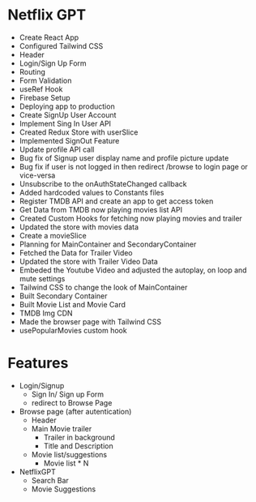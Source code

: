 # Netflix GPT

- Create React App
- Configured Tailwind CSS
- Header
- Login/Sign Up Form
- Routing 
- Form Validation
- useRef Hook
- Firebase Setup
- Deploying app to production
- Create SignUp User Account
- Implement Sing In User API
- Created Redux Store with userSlice
- Implemented SignOut Feature
- Update profile API call 
- Bug fix of Signup user display name and profile picture update
- Bug fix if user is not logged in then redirect /browse to login page or vice-versa
- Unsubscribe to the onAuthStateChanged callback
- Added hardcoded values to Constants files
- Register TMDB API and create an app to get access token
- Get Data from TMDB now playing movies list API
- Created Custom Hooks for fetching now playing movies and trailer
- Updated the store with movies data
- Create a movieSlice
- Planning for MainContainer and SecondaryContainer
- Fetched the Data for Trailer Video
- Updated the store with Trailer Video Data
- Embeded the Youtube Video and adjusted the autoplay, on loop and mute settings
- Tailwind CSS to change the look of MainContainer
- Built Secondary Container
- Built Movie List and Movie Card
- TMDB Img CDN 
- Made the browser page with Tailwind CSS
- usePopularMovies custom hook

# Features
- Login/Signup
    - Sign In/ Sign up Form
    - redirect to Browse Page
- Browse page (after autentication)
    - Header
    - Main Movie trailer 
        - Trailer in background
        - Title and Description
    - Movie list/suggestions
        - Movie list * N
- NetflixGPT
    - Search Bar
    - Movie Suggestions